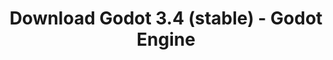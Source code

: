 ---
# Generated by /tools/generators/src/download_archive_generator !!! do not edit by hand !!!
title: 'Download Godot 3.4 (stable) - Godot Engine'
type: 'download/archive'
name: '3.4'
flavor: 'stable'
release_date: '2021-11-06T03:00:00-00:00'
release_notes: 'article/godot-3-4-is-released/'
primaryPlatforms:
  - 'android.apk'
  - 'macos.universal'
  - 'windows.64'
  - 'linux_server.headless.64'
  - 'web'
  - 'templates'
links:
  android.apk:
    name: 'android.apk'
    title: 'Android'
    caption: 'APK Universal (ARM64 + ARMv7 + x86_64 + x86)'
    tags:
      - 'APK download'
      - 'ARM64/v7'
      - 'x86 (64 & 32 bit)'
    hosts:
      github_builds:
        regular: 'https://github.com/godotengine/godot-builds/releases/download/3.4-stable/Godot_v3.4-stable_android_editor.apk'
        mono: '#'
      github:
        regular: 'https://github.com/godotengine/godot/releases/download/3.4-stable/Godot_v3.4-stable_android_editor.apk'
        mono: '#'
  macos.universal:
    name: 'macos.universal'
    title: 'macOS'
    caption: 'Universal (x86_64 + Silício da Apple)'
    tags:
      - 'Intel/Apple Silicon'
      - '64 bit'
    hosts:
      github_builds:
        regular: 'https://github.com/godotengine/godot-builds/releases/download/3.4-stable/Godot_v3.4-stable_osx.universal.zip'
        mono: 'https://github.com/godotengine/godot-builds/releases/download/3.4-stable/Godot_v3.4-stable_mono_osx.universal.zip'
      github:
        regular: 'https://github.com/godotengine/godot/releases/download/3.4-stable/Godot_v3.4-stable_osx.universal.zip'
        mono: 'https://github.com/godotengine/godot/releases/download/3.4-stable/Godot_v3.4-stable_mono_osx.universal.zip'
  windows.64:
    name: 'windows.64'
    title: 'Windows'
    caption: 'Padrão (x86_64)'
    tags:
      - '64 bit'
    hosts:
      github_builds:
        regular: 'https://github.com/godotengine/godot-builds/releases/download/3.4-stable/Godot_v3.4-stable_win64.exe.zip'
        mono: 'https://github.com/godotengine/godot-builds/releases/download/3.4-stable/Godot_v3.4-stable_mono_win64.zip'
      github:
        regular: 'https://github.com/godotengine/godot/releases/download/3.4-stable/Godot_v3.4-stable_win64.exe.zip'
        mono: 'https://github.com/godotengine/godot/releases/download/3.4-stable/Godot_v3.4-stable_mono_win64.zip'
  linux_server.headless.64:
    name: 'linux_server.headless.64'
    title: 'Linux Server'
    caption: 'Headless (x86_64)'
    tags:
      - '64 bit'
      - 'Headless'
    hosts:
      github_builds:
        regular: 'https://github.com/godotengine/godot-builds/releases/download/3.4-stable/Godot_v3.4-stable_linux_headless.64.zip'
        mono: 'https://github.com/godotengine/godot-builds/releases/download/3.4-stable/Godot_v3.4-stable_mono_linux_headless_64.zip'
      github:
        regular: 'https://github.com/godotengine/godot/releases/download/3.4-stable/Godot_v3.4-stable_linux_headless.64.zip'
        mono: 'https://github.com/godotengine/godot/releases/download/3.4-stable/Godot_v3.4-stable_mono_linux_headless_64.zip'
  web:
    name: 'web'
    title: 'Editor Web'
    caption: ''
    tags:
      - 'Self-hosted'
      - 'Cross-platform'
    hosts:
      github_builds:
        regular: 'https://github.com/godotengine/godot-builds/releases/download/3.4-stable/Godot_v3.4-stable_web_editor.zip'
        mono: '#'
      github:
        regular: 'https://github.com/godotengine/godot/releases/download/3.4-stable/Godot_v3.4-stable_web_editor.zip'
        mono: '#'
  linux.64:
    name: 'linux.64'
    title: 'Linux'
    caption: 'Padrão (x86_64)'
    tags:
      - '64 bit'
    hosts:
      github_builds:
        regular: 'https://github.com/godotengine/godot-builds/releases/download/3.4-stable/Godot_v3.4-stable_x11.64.zip'
        mono: 'https://github.com/godotengine/godot-builds/releases/download/3.4-stable/Godot_v3.4-stable_mono_x11_64.zip'
      github:
        regular: 'https://github.com/godotengine/godot/releases/download/3.4-stable/Godot_v3.4-stable_x11.64.zip'
        mono: 'https://github.com/godotengine/godot/releases/download/3.4-stable/Godot_v3.4-stable_mono_x11_64.zip'
  linux.32:
    name: 'linux.32'
    title: 'Linux'
    caption: 'Padrão (x86)'
    tags:
      - '32 bit'
    hosts:
      github_builds:
        regular: 'https://github.com/godotengine/godot-builds/releases/download/3.4-stable/Godot_v3.4-stable_x11.32.zip'
        mono: 'https://github.com/godotengine/godot-builds/releases/download/3.4-stable/Godot_v3.4-stable_mono_x11_32.zip'
      github:
        regular: 'https://github.com/godotengine/godot/releases/download/3.4-stable/Godot_v3.4-stable_x11.32.zip'
        mono: 'https://github.com/godotengine/godot/releases/download/3.4-stable/Godot_v3.4-stable_mono_x11_32.zip'
  windows.32:
    name: 'windows.32'
    title: 'Windows'
    caption: 'Padrão (x86)'
    tags:
      - '32 bit'
    hosts:
      github_builds:
        regular: 'https://github.com/godotengine/godot-builds/releases/download/3.4-stable/Godot_v3.4-stable_win32.exe.zip'
        mono: 'https://github.com/godotengine/godot-builds/releases/download/3.4-stable/Godot_v3.4-stable_mono_win32.zip'
      github:
        regular: 'https://github.com/godotengine/godot/releases/download/3.4-stable/Godot_v3.4-stable_win32.exe.zip'
        mono: 'https://github.com/godotengine/godot/releases/download/3.4-stable/Godot_v3.4-stable_mono_win32.zip'
  linux_server.64:
    name: 'linux_server.64'
    title: 'Servidor Linux'
    caption: 'Padrão (x86_64)'
    tags:
      - '64 bit'
    hosts:
      github_builds:
        regular: 'https://github.com/godotengine/godot-builds/releases/download/3.4-stable/Godot_v3.4-stable_linux_server.64.zip'
        mono: 'https://github.com/godotengine/godot-builds/releases/download/3.4-stable/Godot_v3.4-stable_mono_linux_server_64.zip'
      github:
        regular: 'https://github.com/godotengine/godot/releases/download/3.4-stable/Godot_v3.4-stable_linux_server.64.zip'
        mono: 'https://github.com/godotengine/godot/releases/download/3.4-stable/Godot_v3.4-stable_mono_linux_server_64.zip'
  aar_library:
    name: 'aar_library'
    title: 'Biblioteca de AAR'
    caption: ''
    tags:
      - 'Android plugins'
      - 'Java'
      - 'Kotlin'
    hosts:
      github_builds:
        regular: 'https://github.com/godotengine/godot-builds/releases/download/3.4-stable/godot-lib.3.4.stable.release.aar'
        mono: 'https://github.com/godotengine/godot-builds/releases/download/3.4-stable/godot-lib.3.4.stable.mono.release.aar'
      github:
        regular: 'https://github.com/godotengine/godot/releases/download/3.4-stable/godot-lib.3.4.stable.release.aar'
        mono: 'https://github.com/godotengine/godot/releases/download/3.4-stable/godot-lib.3.4.stable.mono.release.aar'
  templates:
    name: 'templates'
    title: 'Modelos de exportação'
    caption: ''
    tags:
      - 'Utilizado para exportar os seus jogos para todas as plataformas suportadas'
    hosts:
      github_builds:
        regular: 'https://github.com/godotengine/godot-builds/releases/download/3.4-stable/Godot_v3.4-stable_export_templates.tpz'
        mono: 'https://github.com/godotengine/godot-builds/releases/download/3.4-stable/Godot_v3.4-stable_mono_export_templates.tpz'
      github:
        regular: 'https://github.com/godotengine/godot/releases/download/3.4-stable/Godot_v3.4-stable_export_templates.tpz'
        mono: 'https://github.com/godotengine/godot/releases/download/3.4-stable/Godot_v3.4-stable_mono_export_templates.tpz'
---